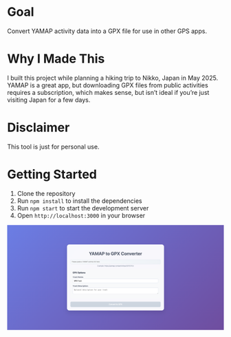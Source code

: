 # Goal
Convert YAMAP activity data into a GPX file for use in other GPS apps.

# Why I Made This
I built this project while planning a hiking trip to Nikko, Japan in May 2025. YAMAP is a great app, but downloading GPX files from public activities requires a subscription, which makes sense, but isn’t ideal if you’re just visiting Japan for a few days.

# Disclaimer
This tool is just for personal use.

# Getting Started
1. Clone the repository
2. Run `npm install` to install the dependencies
3. Run `npm start` to start the development server
4. Open `http://localhost:3000` in your browser 

![Screenshot of YAMAP to GPX Converter](assets/demo.png)
